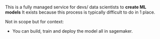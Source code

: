 This is a fully managed service for devs/ data scientists to **create ML models**
It exists because this process is typically difficult to do in 1 place.

Not in scope but for context:
- You can build, train and deploy the model all in sagemaker.